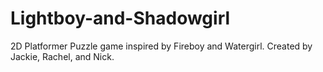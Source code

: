 # Lightboy-and-Shadowgirl
2D Platformer Puzzle game inspired by Fireboy and Watergirl. Created by Jackie, Rachel, and Nick.
